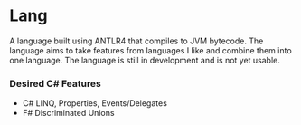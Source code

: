 # Lang
A language built using ANTLR4 that compiles to JVM bytecode. 
The language aims to take features from languages I like and combine them into one language. The language is still in development and is not yet usable.

### Desired C# Features
- C# LINQ, Properties, Events/Delegates
- F# Discriminated Unions